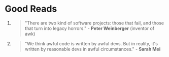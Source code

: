 # Good Reads

1. > "There are two kind of software projects: those that fail, and those that turn into legacy horrors." - **Peter Weinberger** (inventor of awk)

2. > "We think awful code is written by awful devs. But in reality, it's written by reasonable devs in awful circumstances." - **Sarah Mei**
